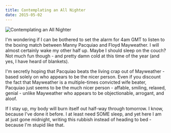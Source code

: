 ```yaml
---
title: Contemplating an All Nighter
date: 2015-05-02
---
```


![Contemplating an All Nighter](https://source.unsplash.com/-m88z7ily-w/1600x900)

I'm wondering if I can be bothered to set the alarm for 4am GMT to listen to the boxing match between Manny Pacquiao and Floyd Mayweather. I will almost certainly wake my other half up. Maybe I should sleep on the couch? Not much fun though - and pretty damn cold at this time of the year (and yes, I have heard of blankets).

I'm secretly hoping that Pacquiao beats the living crap out of Mayweather - based solely on who appears to be the nicer person. Even if you discount the fact that Mayweather is a multiple-times convicted wife beater, Pacquiao just seems to be the much nicer person - affable, smiling, relaxed, genial - unlike Mayweather who appears to be objectionable, arrogant, and aloof.

If I stay up, my body will burn itself out half-way through tomorrow. I know, because I've done it before. I at least need SOME sleep, and yet here I am at just gone midnight, writing this rubbish instead of heading to bed - because I'm stupid like that.